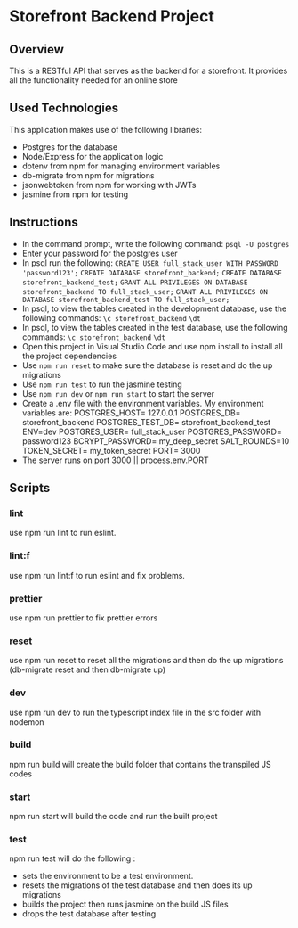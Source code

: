 # Storefront Backend Project
## Overview
This is a RESTful API that serves as the backend for a storefront. It provides all the functionality needed for an online
store

## Used Technologies
This application makes use of the following libraries:
- Postgres for the database
- Node/Express for the application logic
- dotenv from npm for managing environment variables
- db-migrate from npm for migrations
- jsonwebtoken from npm for working with JWTs
- jasmine from npm for testing

## Instructions
- In the command prompt, write the following command: 
`psql -U postgres`
- Enter your password for the postgres user
- In psql run the following:
  `CREATE USER full_stack_user WITH PASSWORD 'password123';`
  `CREATE DATABASE storefront_backend;`
  `CREATE DATABASE storefront_backend_test;`
  `GRANT ALL PRIVILEGES ON DATABASE storefront_backend TO full_stack_user;`
  `GRANT ALL PRIVILEGES ON DATABASE storefront_backend_test TO full_stack_user;`
- In psql, to view the tables created in the development database, use the following commands:
`\c storefront_backend`
`\dt`
- In psql, to view the tables created in the test database, use the following commands:
`\c storefront_backend`
`\dt`
- Open this project in Visual Studio Code and use npm install to install all the project dependencies 
- Use `npm run reset` to make sure the database is reset and do the up migrations  
- Use `npm run test` to run the jasmine testing
- Use `npm run dev` or `npm run start` to start the server 
- Create a .env file with the environment variables. My environment variables are:
POSTGRES_HOST= 127.0.0.1
POSTGRES_DB= storefront_backend
POSTGRES_TEST_DB= storefront_backend_test
ENV=dev
POSTGRES_USER= full_stack_user
POSTGRES_PASSWORD= password123
BCRYPT_PASSWORD= my_deep_secret
SALT_ROUNDS=10
TOKEN_SECRET= my_token_secret
PORT= 3000
- The server runs on port 3000 || process.env.PORT 
## Scripts
### lint
use npm run lint to run eslint.
### lint:f
use npm run lint:f to run eslint and fix problems. 
### prettier
use npm run prettier to fix prettier errors
### reset
use npm run reset to reset all the migrations and then do the up migrations (db-migrate reset and then db-migrate up)
### dev
use npm run dev to run the typescript index file in the src folder with nodemon
### build
npm run build will create the build folder that contains the transpiled JS codes
### start
npm run start will build the code and run the built project
### test
npm run test will do the following : 
- sets the environment to be a test environment.
- resets the migrations of the test database and then does its up migrations 
- builds the project then runs jasmine on the build JS files
- drops the test database after testing